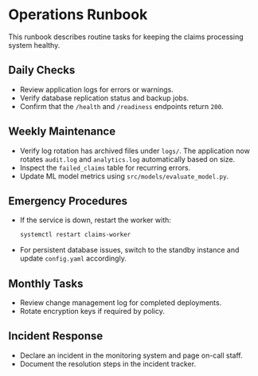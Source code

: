# Operations Runbook

This runbook describes routine tasks for keeping the claims processing system healthy.

## Daily Checks
- Review application logs for errors or warnings.
- Verify database replication status and backup jobs.
- Confirm that the `/health` and `/readiness` endpoints return `200`.

## Weekly Maintenance
- Verify log rotation has archived files under `logs/`. The application now
  rotates `audit.log` and `analytics.log` automatically based on size.
- Inspect the `failed_claims` table for recurring errors.
- Update ML model metrics using `src/models/evaluate_model.py`.

## Emergency Procedures
- If the service is down, restart the worker with:
  ```bash
  systemctl restart claims-worker
  ```
- For persistent database issues, switch to the standby instance and update `config.yaml` accordingly.

## Monthly Tasks
- Review change management log for completed deployments.
- Rotate encryption keys if required by policy.

## Incident Response
- Declare an incident in the monitoring system and page on-call staff.
- Document the resolution steps in the incident tracker.

